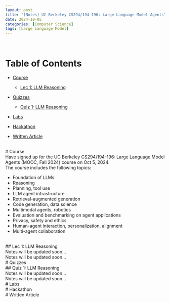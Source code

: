 ```yaml
---
layout: post
title: "[Notes] UC Berkeley CS294/194-196: Large Language Model Agents"
date: 2024-10-05
categories: [Computer Science]
tags: [Large Language Model]
---
```


<br>

# Table of Contents

- [Course](#Course)
    - [Lec 1: LLM Reasoning](#Lec-1-LLM-Reasoning)
    
- [Quizzes](#Quizzes)
    - [Quiz 1: LLM Reasoning](#Quiz-1-LLM-Reasoning)
    
- [Labs](#Labs)

- [Hackathon](#Hackathon)

- [Written Article](#Written-Article)

<br>
<a name="Course"></a>
# Course

<br>
Have signed up for the UC Berkeley CS294/194-196: Large Language Model Agents (MOOC, Fall 2024) course on Oct 5, 2024.

<br>
The course includes the following topics:

- Foundation of LLMs
- Reasoning
- Planning, tool use
- LLM agent infrastructure
- Retrieval-augmented generation
- Code generation, data science
- Multimodal agents, robotics
- Evaluation and benchmarking on agent applications
- Privacy, safety and ethics
- Human-agent interaction, personalization, alignment
- Multi-agent collaboration

<br>
<a name="Lec-1-LLM-Reasoning"></a>
## Lec 1: LLM Reasoning

<br>
Notes will be updated soon...

<br>
Notes will be updated soon...

<br>
<a name="Quizzes"></a>
# Quizzes

<br>
<a name="Quiz-1-LLM-Reasoning"></a>
## Quiz 1: LLM Reasoning

<br>
Notes will be updated soon...

<br>
Notes will be updated soon...

<br>
<a name="Labs"></a>
# Labs

<br>
<a name="Hackathon"></a>
# Hackathon

<br>
<a name="Written-Article"></a>
# Written Article

<br>
